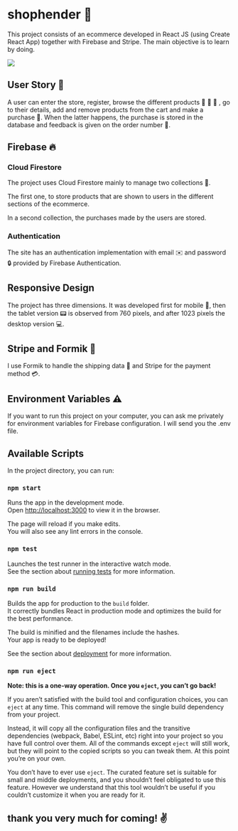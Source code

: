# shophender 🚀

This project consists of an ecommerce developed in React JS (using Create React App) together with Firebase and Stripe. The main objective is to learn by doing.

![](flow.gif)

## User Story 🙋

A user can enter the store, register, browse the different products 👕 👖 👞 , go to their details, add and remove products from the cart and make a purchase 💸. When the latter happens, the purchase is stored in the database and feedback is given on the order number 📃.

## Firebase 🔥 

### Cloud Firestore

The project uses Cloud Firestore mainly to manage two collections 📁. 

The first one, to store products that are shown to users in the different sections of the ecommerce.

In a second collection, the purchases made by the users are stored.

### Authentication

The site has an authentication implementation with email ✉️ and password 🔒 provided by Firebase Authentication.

## Responsive Design

The project has three dimensions. It was developed first for mobile 📱, then the tablet version 📟 is observed from 760 pixels, and after 1023 pixels the desktop version 💻.

## Stripe and Formik 💪 

I use Formik to handle the shipping data 🚚 and Stripe for the payment method 💳.

## Environment Variables ⚠️ 

If you want to run this project on your computer, you can ask me privately for environment variables for Firebase configuration. I will send you the .env file.

## Available Scripts

In the project directory, you can run:

### `npm start`

Runs the app in the development mode.<br />
Open [http://localhost:3000](http://localhost:3000) to view it in the browser.

The page will reload if you make edits.<br />
You will also see any lint errors in the console.

### `npm test`

Launches the test runner in the interactive watch mode.<br />
See the section about [running tests](https://facebook.github.io/create-react-app/docs/running-tests) for more information.

### `npm run build`

Builds the app for production to the `build` folder.<br />
It correctly bundles React in production mode and optimizes the build for the best performance.

The build is minified and the filenames include the hashes.<br />
Your app is ready to be deployed!

See the section about [deployment](https://facebook.github.io/create-react-app/docs/deployment) for more information.

### `npm run eject`

**Note: this is a one-way operation. Once you `eject`, you can’t go back!**

If you aren’t satisfied with the build tool and configuration choices, you can `eject` at any time. This command will remove the single build dependency from your project.

Instead, it will copy all the configuration files and the transitive dependencies (webpack, Babel, ESLint, etc) right into your project so you have full control over them. All of the commands except `eject` will still work, but they will point to the copied scripts so you can tweak them. At this point you’re on your own.

You don’t have to ever use `eject`. The curated feature set is suitable for small and middle deployments, and you shouldn’t feel obligated to use this feature. However we understand that this tool wouldn’t be useful if you couldn’t customize it when you are ready for it.

## thank you very much for coming! ✌️ 